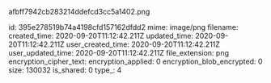 afbff7942cb283214ddefcd3cc5a1402.png

id: 395e278519b74a4198cfd157162dfdd2
mime: image/png
filename: 
created_time: 2020-09-20T11:12:42.211Z
updated_time: 2020-09-20T11:12:42.211Z
user_created_time: 2020-09-20T11:12:42.211Z
user_updated_time: 2020-09-20T11:12:42.211Z
file_extension: png
encryption_cipher_text: 
encryption_applied: 0
encryption_blob_encrypted: 0
size: 130032
is_shared: 0
type_: 4